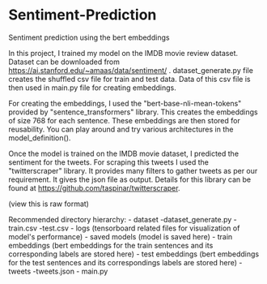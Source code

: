 # Sentiment-Prediction
Sentiment prediction using the bert embeddings


In this project, I trained my model on the IMDB movie review dataset. Dataset can be downloaded
from https://ai.stanford.edu/~amaas/data/sentiment/ . dataset_generate.py file creates the shuffled 
csv file for train and test data. Data of this csv file is then used in main.py file for creating
embeddings.

For creating the embeddings, I used the "bert-base-nli-mean-tokens" provided by "sentence_transformers" 
library. This creates the embeddings of size 768 for each sentence. These embeddings are then stored for 
reusability. You can play around and try various architectures in the model_definition(). 

Once the model is trained on the IMDB movie dataset, I predicted the sentiment for the tweets.
For scraping this tweets I used the "twitterscraper" library. It provides many filters to gather tweets as per our requirement. It gives the json file as output. Details for this library can be found at https://github.com/taspinar/twitterscraper.

(view this is raw format)

Recommended directory hierarchy:
	- dataset
		-dataset_generate.py
		-train.csv
		-test.csv
	- logs (tensorboard related files for visualization of model's performance)
	- saved models (model is saved here)
	- train embeddings (bert embeddings for the train sentences and its corresponding labels are stored here)
	- test embeddings (bert embeddings for the test sentences and its correspondings labels are stored here)
	- tweets
		-tweets.json
	- main.py
